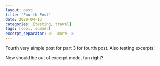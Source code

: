 ```yaml
---
layout: post
title: "Fourth Post"
date: 2020-04-13
categories: [testing, travel]
tags: [cool, summer]
excerpt_separator: <!--more-->
---
```


Fourth very simple post for part 3 for fourth post. Also testing excerpts:

<!--more-->
Now should be out of excerpt mode, fun right?
